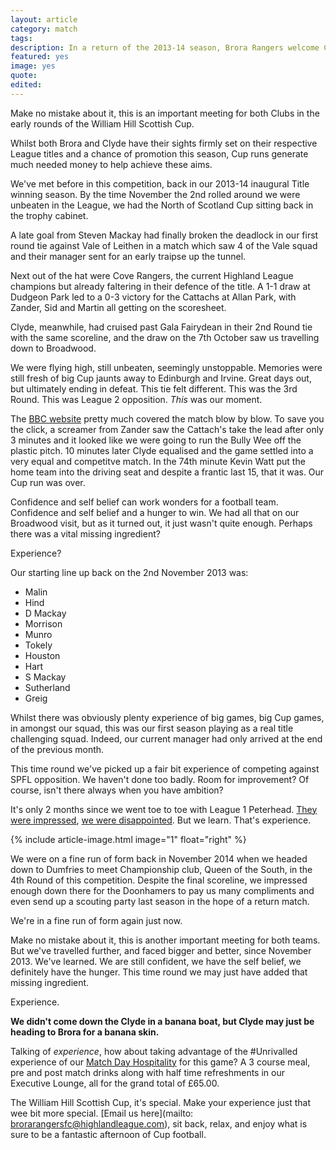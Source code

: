 ```yaml
---
layout: article
category: match
tags: 
description: In a return of the 2013-14 season, Brora Rangers welcome Clyde FC to Dudgeon Park in the 2nd Round of the Scottish Cup.
featured: yes
image: yes
quote:
edited: 
---
```

Make no mistake about it, this is an important meeting for both Clubs in the early rounds of the William Hill Scottish Cup.

Whilst both Brora and Clyde have their sights firmly set on their respective League titles and a chance of promotion this season, Cup runs generate much needed money to help achieve these aims.

We've met before in this competition, back in our 2013-14 inaugural Title winning season. By the time November the 2nd rolled around we were unbeaten in the League, we had the North of Scotland Cup sitting back in the trophy cabinet.

A late goal from Steven Mackay had finally broken the deadlock in our first round tie against Vale of Leithen in a match which saw 4 of the Vale squad and their manager sent for an early traipse up the tunnel.

Next out of the hat were Cove Rangers, the current Highland League champions but already faltering in their defence of the title. A 1-1 draw at Dudgeon Park led to a 0-3 victory for the Cattachs at Allan Park, with Zander, Sid and Martin all getting on the scoresheet.

Clyde, meanwhile, had cruised past Gala Fairydean in their 2nd Round tie with the same scoreline, and the draw on the 7th October saw us travelling down to Broadwood.

We were flying high, still unbeaten, seemingly unstoppable. Memories were still fresh of big Cup jaunts away to Edinburgh and Irvine. Great days out, but ultimately ending in defeat. This tie felt different. This was the 3rd Round. This was League 2 opposition. *This* was our moment.

The [BBC website](http://www.bbc.co.uk/sport/football/24681564) pretty much covered the match blow by blow. To save you the click, a screamer from Zander saw the Cattach's take the lead after only 3 minutes and it looked like we were going to run the Bully Wee off the plastic pitch. 10 minutes later Clyde equalised and the game settled into a very equal and competitve match. In the 74th minute Kevin Watt put the home team into the driving seat and despite a frantic last 15, that it was. Our Cup run was over.

Confidence and self belief can work wonders for a football team. Confidence and self belief and a hunger to win. We had all that on our Broadwood visit, but as it turned out, it just wasn't quite enough. Perhaps there was a vital missing ingredient?

Experience?

Our starting line up back on the 2nd November 2013 was:

- Malin
- Hind
- D Mackay
- Morrison
- Munro
- Tokely
- Houston
- Hart
- S Mackay
- Sutherland
- Greig

Whilst there was obviously plenty experience of big games, big Cup games, in amongst our squad, this was our first season playing as a real title challenging squad. Indeed, our current manager had only arrived at the end of the previous month.

This time round we've picked up a fair bit experience of competing against SPFL opposition. We haven't done too badly. Room for improvement? Of course, isn't there always when you have ambition?

It's only 2 months since we went toe to toe with League 1 Peterhead. [They were impressed](http://www.peterheadfc.com/matches/item/1614-peterhead-progress-after-fighting-back-to-stun-brora), [we were disappointed](/2016/08/16/peterhead-away-report/). But we learn. That's experience.

{% include article-image.html image="1" float="right" %}

We were on a fine run of form back in November 2014 when we headed down to Dumfries to meet Championship club, Queen of the South, in the 4th Round of this competition. Despite the final scoreline, we impressed enough down there for the Doonhamers to pay us many compliments and even send up a scouting party last season in the hope of a return match.

We're in a fine run of form again just now.

Make no mistake about it, this is another important meeting for both teams. But we've travelled further, and faced bigger and better, since November 2013. We've learned. We are still confident, we have the self belief, we definitely have the hunger. This time round we may just have added that missing ingredient.

Experience.

**We didn't come down the Clyde in a banana boat, but Clyde may just be heading to Brora for a banana skin.**

Talking of *experience*, how about taking advantage of the #Unrivalled experience of our [Match Day Hospitality](/2016/10/13/clyde-hospitality/) for this game? A 3 course meal, pre and post match drinks along with half time refreshments in our Executive Lounge, all for the grand total of £65.00. 

The William Hill Scottish Cup, it's special. Make your experience just that wee bit more special. [Email us here](mailto: brorarangersfc@highlandleague.com), sit back, relax, and enjoy what is sure to be a fantastic afternoon of Cup football.